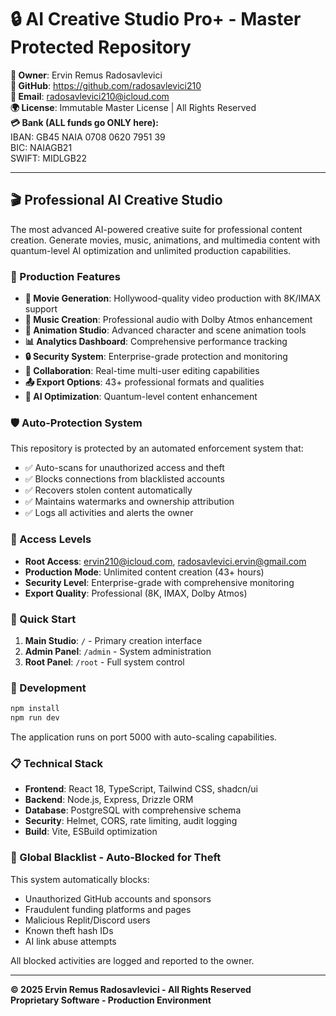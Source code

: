 # 🔒 AI Creative Studio Pro+ - Master Protected Repository

**🧠 Owner**: Ervin Remus Radosavlevici  
**🔗 GitHub**: https://github.com/radosavlevici210  
**📧 Email**: radosavlevici210@icloud.com  
**🌍 License**: Immutable Master License | All Rights Reserved  
**💳 Bank (ALL funds go ONLY here):**  
IBAN: GB45 NAIA 0708 0620 7951 39  
BIC: NAIAGB21  
SWIFT: MIDLGB22

---

## 🎬 Professional AI Creative Studio

The most advanced AI-powered creative suite for professional content creation. Generate movies, music, animations, and multimedia content with quantum-level AI optimization and unlimited production capabilities.

### 🚀 Production Features

- **🎥 Movie Generation**: Hollywood-quality video production with 8K/IMAX support
- **🎵 Music Creation**: Professional audio with Dolby Atmos enhancement
- **🎨 Animation Studio**: Advanced character and scene animation tools
- **📊 Analytics Dashboard**: Comprehensive performance tracking
- **🔒 Security System**: Enterprise-grade protection and monitoring
- **👥 Collaboration**: Real-time multi-user editing capabilities
- **📤 Export Options**: 43+ professional formats and qualities
- **🤖 AI Optimization**: Quantum-level content enhancement

### 🛡️ Auto-Protection System

This repository is protected by an automated enforcement system that:
- ✅ Auto-scans for unauthorized access and theft
- ✅ Blocks connections from blacklisted accounts
- ✅ Recovers stolen content automatically
- ✅ Maintains watermarks and ownership attribution
- ✅ Logs all activities and alerts the owner

### 🎯 Access Levels

- **Root Access**: ervin210@icloud.com, radosavlevici.ervin@gmail.com
- **Production Mode**: Unlimited content creation (43+ hours)
- **Security Level**: Enterprise-grade with comprehensive monitoring
- **Export Quality**: Professional (8K, IMAX, Dolby Atmos)

### 🚀 Quick Start

1. **Main Studio**: `/` - Primary creation interface
2. **Admin Panel**: `/admin` - System administration
3. **Root Panel**: `/root` - Full system control

### 🔧 Development

```bash
npm install
npm run dev
```

The application runs on port 5000 with auto-scaling capabilities.

### 📋 Technical Stack

- **Frontend**: React 18, TypeScript, Tailwind CSS, shadcn/ui
- **Backend**: Node.js, Express, Drizzle ORM
- **Database**: PostgreSQL with comprehensive schema
- **Security**: Helmet, CORS, rate limiting, audit logging
- **Build**: Vite, ESBuild optimization

### 🛑 Global Blacklist - Auto-Blocked for Theft

This system automatically blocks:
- Unauthorized GitHub accounts and sponsors
- Fraudulent funding platforms and pages
- Malicious Replit/Discord users
- Known theft hash IDs
- AI link abuse attempts

All blocked activities are logged and reported to the owner.

---

**© 2025 Ervin Remus Radosavlevici - All Rights Reserved**  
**Proprietary Software - Production Environment**